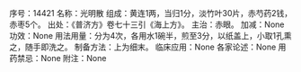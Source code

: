 序号：14421
名称：光明散
组成：黄连1两，当归1分，淡竹叶30片，赤芍药2钱，赤枣5个。
出处：《普济方》卷七十三引《海上方》。
主治：赤眼。
加减：None
功效：None
用法用量：分为4次，各用水1碗半，煎至3分，以纸盖上，小取1孔熏之，随手即洗之。
制备方法：上为细末。
临床应用：None
各家论述：None
用药禁忌：None
附注：None
